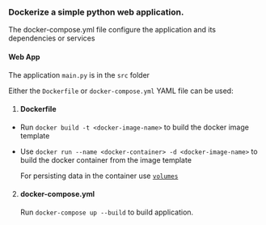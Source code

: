 ### Dockerize a simple python web application.

The docker-compose.yml file  configure the application and its dependencies or services


#### Web App
The application `main.py` is in the `src` folder

Either the `Dockerfile` or `docker-compose.yml` YAML file can be used:

1. #### Dockerfile
 
* Run `docker build -t <docker-image-name>` to build the docker image template
* Use `docker run --name <docker-container> -d <docker-image-name>` to build the docker container from the image template

  For persisting data in the container use [`volumes`](https://docs.docker.com/storage/volumes/)


2. #### docker-compose.yml

   Run `docker-compose up --build` to build application. 

